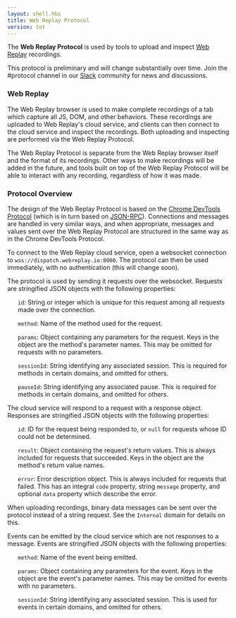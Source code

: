 ```yaml
---
layout: shell.hbs
title: Web Replay Protocol
version: tot
---
```

The <b>Web Replay Protocol</b> is used by tools to upload and inspect <a href="https://webreplay.io">Web Replay</a> recordings.

This protocol is preliminary and will change substantially over time.  Join the #protocol channel in our <a href="https://join.slack.com/t/webreplay/shared_invite/enQtOTgwOTI3MTQ3NTg4LTA3MTQ4ZWMwMzYwMWI4MzFhYjkyMDZhMjU4YmE0MDgxYTI5YTYxMmZiMzJiOTlkMDcwZGEyOTAyNjc2MGFmYTg">Slack</a> community for news and discussions.

<h3>Web Replay</h3>

The Web Replay browser is used to make complete recordings of a tab which capture all JS, DOM, and other behaviors.  These recordings are uploaded to Web Replay's cloud service, and clients can then connect to the cloud service and inspect the recordings.  Both uploading and inspecting are performed via the Web Replay Protocol.

The Web Replay Protocol is separate from the Web Replay browser itself and the format of its recordings.  Other ways to make recordings will be added in the future, and tools built on top of the Web Replay Protocol will be able to interact with any recording, regardless of how it was made.

<h3>Protocol Overview</h3>

The design of the Web Replay Protocol is based on the <a href="https://chromedevtools.github.io/devtools-protocol/">Chrome DevTools Protocol</a> (which is in turn based on <a href="https://www.jsonrpc.org/specification">JSON-RPC</a>).  Connections and messages are handled in very similar ways, and when appropriate, messages and values sent over the Web Replay Protocol are structured in the same way as in the Chrome DevTools Protocol.

To connect to the Web Replay cloud service, open a websocket connection to <code>wss://dispatch.webreplay.io:8000</code>.  The protocol can then be used immediately, with no authentication (this will change soon).

The protocol is used by sending it requests over the websocket.  Requests are stringified JSON objects with the following properties:

<list>

<ul><code>id</code>: String or integer which is unique for this request among all requests made over the connection.</ul>

<ul><code>method</code>: Name of the method used for the request.</ul>

<ul><code>params</code>: Object containing any parameters for the request.  Keys in the object are the method's parameter names.  This may be omitted for requests with no parameters.</ul>

<ul><code>sessionId</code>: String identifying any associated session. This is required for methods in certain domains, and omitted for others.</ul>

<ul><code>pauseId</code>: String identifying any associated pause. This is required for methods in certain domains, and omitted for others.</ul>

</list>

The cloud service will respond to a request with a response object.  Responses are stringified JSON objects with the following properties:

<list>

<ul><code>id</code>: ID for the request being responded to, or <code>null</code> for requests whose ID could not be determined.</ul>

<ul><code>result</code>: Object containing the request's return values.  This is always included for requests that succeeded.  Keys in the object are the method's return value names.</ul>

<ul><code>error</code>: Error description object.  This is always included for requests that failed.  This has an integral <code>code</code> property, string <code>message</code> property, and optional <code>data</code> property which describe the error.</ul>

</list>

When uploading recordings, binary data messages can be sent over the protocol instead of a string request.  See the <code>Internal</code> domain for details on this.

Events can be emitted by the cloud service which are not responses to a message.  Events are stringified JSON objects with the following properties:

<list>

<ul><code>method</code>: Name of the event being emitted.</ul>

<ul><code>params</code>: Object containing any parameters for the event.  Keys in the object are the event's parameter names.  This may be omitted for events with no parameters.</ul>

<ul><code>sessionId</code>: String identifying any associated session. This is used for events in certain domains, and omitted for others.</ul>

</list>

